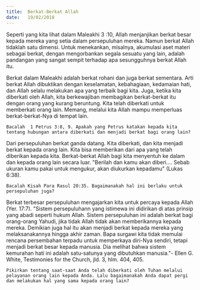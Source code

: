 ```yaml
---
title:  Berkat-Berkat Allah
date:   19/02/2018
---
```


Seperti yang kita lihat dalam Maleakhi 3 :10, Allah menjanjikan berkat besar kepada mereka yang setia dalam persepuluhan mereka. Namun berkat Allah tidaklah satu dimensi. Untuk menekankan, misalnya, akumulasi aset materi sebagai berkat, dengan mengorbankan segala sesuatu yang lain, adalah pandangan yang sangat sempit terhadap apa sesungguhnya berkat Allah itu.

Berkat dalam Maleakhi adalah berkat rohani dan juga berkat sementara. Arti berkat Allah dibuktikan dengan keselamatan, kebahagiaan, kedamaian hati, dan Allah selalu melakukan apa yang terbaik bagi kita. Juga, ketika kita diberkati oleh Allah, kita berkewajiban membagikan berkat-berkat itu dengan orang yang kurang beruntung. Kita telah diberkati untuk memberkati orang lain. Memang, melalui kita Allah mampu memperluas berkat-berkat-Nya di tempat lain.

`Bacalah  1 Petrus 3:8, 9. Apakah yang Petrus katakan kepada kita tentang hubungan antara diberkati dan menjadi berkat bagi orang lain?`

Dari persepuluhan berkat ganda datang. Kita diberkati, dan kita menjadi berkat kepada orang lain. Kita bisa memberikan dari apa yang telah diberikan kepada kita. Berkat-berkat Allah bagi kita menyentuh ke dalam dan kepada orang lain secara luar. "Berilah dan kamu akan diberi.... Sebab ukuran kamu pakai untuk mengukur, akan diukurkan kepadamu" (Lukas 6:38).

`Bacalah Kisah Para Rasul 20:35. Bagaimanakah hal ini berlaku untuk persepuluhan juga?`

Berkat terbesar persepuluhan mengajarkan kita untuk percaya kepada Allah (Yer. 17:7). "Sistem persepuluhann yang istimewa ini didirikan di atas prinsip yang abadi seperti hukum Allah. Sistem persepuluhan ini adalah berkat bagi orang-orang Yahudi, jika tidak Allah tidak akan memberikannya kepada mereka. Demikian juga hal itu akan menjadi berkat kepada mereka yang melaksanakannya hingga akhir zaman. Bapa surgawi kita tidak memulai rencana persembahan terpadu untuk memperkaya diri-Nya sendiri, tetapi menjadi berkat besar kepada manusia. Dia melihat bahwa sistem kemurahan hati ini adalah satu-satunya yang dibutuhkan manusia."- Ellen G. White, Testimonies for the Church, jld. 3, hlm. 404, 405.

`Pikirkan tentang saat-saat Anda telah diberkati oleh Tuhan melalui pelayanan orang lain kepada Anda. Lalu bagaimanakah Anda dapat pergi dan melakukan hal yang sama kepada orang lain?`
